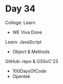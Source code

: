 # Day 34

College: Learn
- WE Viva Done

Learn: JavaScript
- Object & Methods

GitHub: repo & GSSoC'23
- 100DaysOfCode
- Opentek